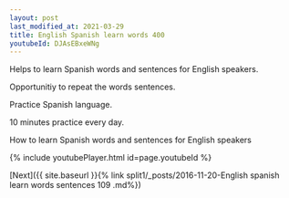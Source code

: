 ```yaml
---
layout: post
last_modified_at: 2021-03-29
title: English Spanish learn words 400 
youtubeId: DJAsEBxeWNg
---
```

 
 
Helps to learn Spanish words and sentences for English speakers.

Opportunitiy to repeat the words sentences. 

Practice Spanish language. 
 
10 minutes practice every day. 
 
How to learn Spanish words and sentences for English speakers 
 
{% include youtubePlayer.html id=page.youtubeId %}
 
 
[Next]({{ site.baseurl }}{% link  split1/_posts/2016-11-20-English spanish learn words sentences 109 .md%})
 
